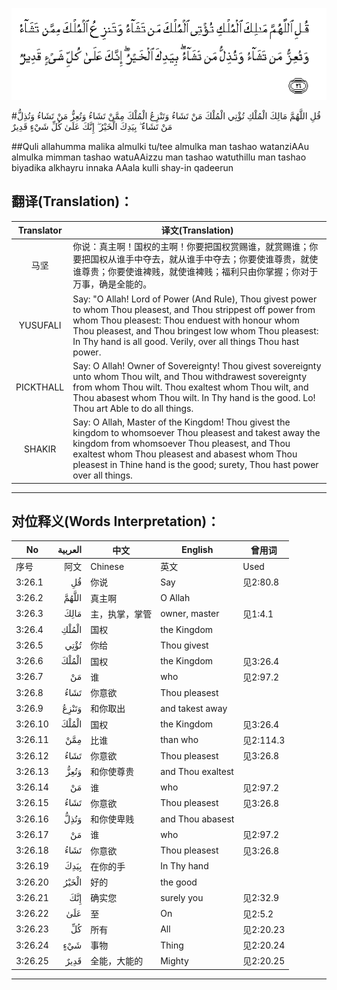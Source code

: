 ![003:026](images/003_026.gif)

#قُلِ اللَّهُمَّ مَالِكَ الْمُلْكِ تُؤْتِي الْمُلْكَ مَنْ تَشَاءُ وَتَنْزِعُ الْمُلْكَ مِمَّنْ تَشَاءُ وَتُعِزُّ مَنْ تَشَاءُ وَتُذِلُّ مَنْ تَشَاءُ ۖ بِيَدِكَ الْخَيْرُ ۖ إِنَّكَ عَلَىٰ كُلِّ شَيْءٍ قَدِيرٌ 

##Quli allahumma malika almulki tu/tee almulka man tashao watanziAAu almulka mimman tashao watuAAizzu man tashao watuthillu man tashao biyadika alkhayru innaka AAala kulli shay-in qadeerun 

## 翻译(Translation)：

| Translator | 译文(Translation)                                            |
| :--------: | ------------------------------------------------------------ |
|    马坚    | 你说：真主啊！国权的主啊！你要把国权赏赐谁，就赏赐谁；你要把国权从谁手中夺去，就从谁手中夺去；你要使谁尊贵，就使谁尊贵；你要使谁裨贱，就使谁裨贱；福利只由你掌握；你对于万事，确是全能的。 |
|  YUSUFALI  | Say: "O Allah! Lord of Power (And Rule), Thou givest power to whom Thou pleasest, and Thou strippest off power from whom Thou pleasest: Thou enduest with honour whom Thou pleasest, and Thou bringest low whom Thou pleasest: In Thy hand is all good. Verily, over all things Thou hast power. |
| PICKTHALL  | Say: O Allah! Owner of Sovereignty! Thou givest sovereignty unto whom Thou wilt, and Thou withdrawest sovereignty from whom Thou wilt. Thou exaltest whom Thou wilt, and Thou abasest whom Thou wilt. In Thy hand is the good. Lo! Thou art Able to do all things. |
|   SHAKIR   | Say: O Allah, Master of the Kingdom! Thou givest the kingdom to whomsoever Thou pleasest and takest away the kingdom from whomsoever Thou pleasest, and Thou exaltest whom Thou pleasest and abasest whom Thou pleasest in Thine hand is the good; surety, Thou hast power over all things. |

---

## 对位释义(Words Interpretation)：

| No   | العربية | 中文    | English | 曾用词 |
| ---- | ------: | ------- | ------- | ------ |
| 序号 |    阿文 | Chinese | 英文    | Used   |
| 3:26.1  | قُلِ    | 你说           | Say               | 见2:80.8  |
| 3:26.2  | اللَّهُمَّ | 真主啊         | O Allah           |           |
| 3:26.3  | مَالِكَ  | 主，执掌，掌管 | owner, master     | 见1:4.1   |
| 3:26.4  | الْمُلْكِ | 国权           | the Kingdom       |           |
| 3:26.5  | تُؤْتِي  | 你给           | Thou givest       |           |
| 3:26.6  | الْمُلْكَ | 国权           | the Kingdom       | 见3:26.4  |
| 3:26.7  | مَنْ    | 谁             | who               | 见2:97.2  |
| 3:26.8  | تَشَاءُ  | 你意欲         | Thou pleasest     |           |
| 3:26.9  | وَتَنْزِعُ | 和你取出       | and takest away   |           |
| 3:26.10 | الْمُلْكَ | 国权           | the Kingdom       | 见3:26.4  |
| 3:26.11 | مِمَّنْ   | 比谁           | than who          | 见2:114.3 |
| 3:26.12 | تَشَاءُ  | 你意欲         | Thou pleasest     | 见3:26.8  |
| 3:26.13 | وَتُعِزُّ  | 和你使尊贵     | and Thou exaltest |           |
| 3:26.14 | مَنْ    | 谁             | who               | 见2:97.2  |
| 3:26.15 | تَشَاءُ  | 你意欲         | Thou pleasest     | 见3:26.8  |
| 3:26.16 | وَتُذِلُّ  | 和你使卑贱     | and Thou abasest  |           |
| 3:26.17 | مَنْ    | 谁             | who               | 见2:97.2  |
| 3:26.18 | تَشَاءُ  | 你意欲         | Thou pleasest     | 见3:26.8  |
| 3:26.19 | بِيَدِكَ  | 在你的手       | In Thy hand       |           |
| 3:26.20 | الْخَيْرُ | 好的           | the good          |           |
| 3:26.21 | إِنَّكَ   | 确实您         | surely you        | 见2:32.9  |
| 3:26.22 | عَلَىٰ   | 至             | On                | 见2:5.2   |
| 3:26.23 | كُلِّ    | 所有           | All               | 见2:20.23 |
| 3:26.24 | شَيْءٍ   | 事物           | Thing             | 见2:20.24 |
| 3:26.25 | قَدِيرٌ  | 全能，大能的   | Mighty            | 见2:20.25 |

---
